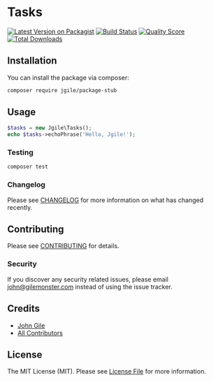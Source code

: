 # Tasks

[![Latest Version on Packagist](https://img.shields.io/packagist/v/jgile/tasks.svg?style=flat-square)](https://packagist.org/packages/jgile/tasks)
[![Build Status](https://img.shields.io/travis/jgile/tasks/master.svg?style=flat-square)](https://travis-ci.org/jgile/tasks)
[![Quality Score](https://img.shields.io/scrutinizer/g/jgile/tasks.svg?style=flat-square)](https://scrutinizer-ci.com/g/jgile/tasks)
[![Total Downloads](https://img.shields.io/packagist/dt/jgile/tasks.svg?style=flat-square)](https://packagist.org/packages/jgile/tasks)

## Installation

You can install the package via composer:

```bash
composer require jgile/package-stub
```

## Usage

``` php
$tasks = new Jgile\Tasks();
echo $tasks->echoPhrase('Hello, Jgile!');
```

### Testing

``` bash
composer test
```

### Changelog

Please see [CHANGELOG](CHANGELOG.md) for more information on what has changed recently.

## Contributing

Please see [CONTRIBUTING](CONTRIBUTING.md) for details.

### Security

If you discover any security related issues, please email john@gilemonster.com instead of using the issue tracker.

## Credits

- [John Gile](https://github.com/jgile)
- [All Contributors](../../contributors)

## License

The MIT License (MIT). Please see [License File](LICENSE.md) for more information.
